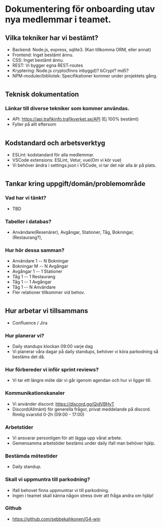 # Dokumentering för onboarding utav nya medlemmar i teamet.

## Vilka tekniker har vi bestämt?
- Backend: Node.js, express, sqlite3. (Kan tillkomma ORM, eller annat)
- Frontend: Inget bestämt ännu.
- CSS: Inget bestämt ännu.
- REST: Vi bygger egna REST-routes
- Kryptering: Node.js crypto(finns inbyggd)? bCrypt? md5? 
- NPM-moduler/bibliotek: Specifikationer kommer under projektets gång.

#
## Teknisk dokumentation
### Länkar till diverse tekniker som kommer användas.
- API: https://api.trafikinfo.trafikverket.se/API (Ej 100% bestämt)
- Fyller på allt eftersom

# 
## Kodstandard och arbetsverktyg
- ESLint: kodstandard för alla medlemmar.
- VSCode extensions: ESLint, Vetur, vue(Om vi kör vue)
- Vi behöver ändra i settings.json i VSCode, vi tar det när alla är på plats.

#
## Tankar kring uppgift/domän/problemområde
### Vad har vi tänkt?
- TBD
### Tabeller i databas?
- Användare(Resenärer), Avgångar, Stationer, Tåg, Bokningar, (Restaurang?),
### Hur hör dessa samman?
- Användare 1 -- N Bokningar
- Bokningar M -- N Avgångar
- Avgångar 1 -- 1 Stationer
- Tåg 1 -- 1 Restaurang
- Tåg 1 -- 1 Avgångar
- Tåg 1 -- N Användare
- Fler relationer tillkommer vid behov.

# 
## Hur arbetar vi tillsammans
- Confluence / Jira
### Hur planerar vi?
- Daily standups klockan 09:00 varje dag
- Vi planerar våra dagar på daily standups, behöver vi köra parkodning så bestäms det då.
### Hur förbereder vi inför sprint reviews?
- Vi tar ett längre möte där vi går igenom agendan och hur vi ligger till.
### Kommunikationskanaler
- Vi använder discord: https://discord.gg/QjdVBHyT
- Discord(Allmänt) för generella frågor, privat meddelande på discord. Rimlig svarstid 0-2h (09:00 - 17:00)
### Arbetstider
- Vi ansvarar personligen för att lägga upp vårat arbete.
- Gemensamma arbetstider bestäms under daily ifall man behöver hjälp.
### Bestämda mötestider
- Daily standup.
### Skall vi uppmuntra till parkodning?
- Ifall behovet finns uppmuntrar vi till parkodning.
- Ingen i teamet skall känna någon stress över att fråga andra om hjälp!
### Github
- https://github.com/sebbekahkonen/G4-win